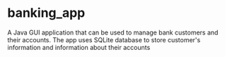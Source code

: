 # banking_app
A Java GUI application that can be used to manage bank customers and their accounts. The app uses SQLite database to store customer's information and information about their accounts
